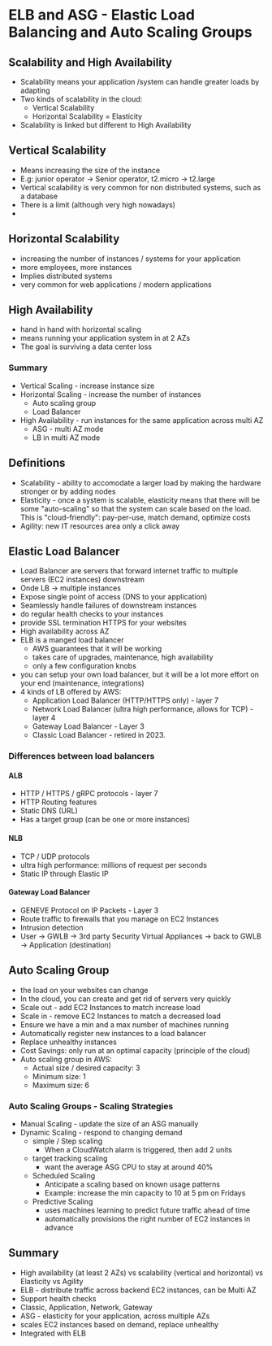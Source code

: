 # ELB and ASG - Elastic Load Balancing and Auto Scaling Groups

## Scalability and High Availability

- Scalability means your application /system can handle greater loads by adapting
- Two kinds of scalability in the cloud:
  - Vertical Scalability
  - Horizontal Scalability = Elasticity
- Scalability is linked but different to High Availability

## Vertical Scalability

- Means increasing the size of the instance
- E.g: junior operator -> Senior operator, t2.micro -> t2.large
- Vertical scalability is very common for non distributed systems, such as a database
- There is a limit (although very high nowadays)
-

## Horizontal Scalability

- increasing the number of instances / systems for your application
- more employees, more instances
- Implies distributed systems
- very common for web applications / modern applications

## High Availability

- hand in hand with horizontal scaling
- means running your application system in at 2 AZs
- The goal is surviving a data center loss

### Summary

- Vertical Scaling - increase instance size
- Horizontal Scaling - increase the number of instances
  - Auto scaling group
  - Load Balancer
- High Availability - run instances for the same application across multi AZ
  - ASG - multi AZ mode
  - LB in multi AZ mode

## Definitions

- Scalability - ability to accomodate a larger load by making the hardware stronger or by adding nodes
- Elasticity - once a system is scalable, elasticity means that there will be some "auto-scaling" so that the system can scale based on the load. This is "cloud-friendly": pay-per-use, match demand, optimize costs
- Agility: new IT resources area only a click away

## Elastic Load Balancer

- Load Balancer are servers that forward internet traffic to multiple servers (EC2 instances) downstream
- Onde LB -> multiple instances
- Expose single point of access (DNS to your application)
- Seamlessly handle failures of downstream instances
- do regular health checks to your instances
- provide SSL termination HTTPS for your websites
- High availability across AZ
- ELB is a manged load balancer
  - AWS guarantees that it will be working
  - takes care of upgrades, maintenance, high availability
  - only a few configuration knobs
- you can setup your own load balancer, but it will be a lot more effort on your end (maintenance, integrations)
- 4 kinds of LB offered by AWS:
  - Application Load Balancer (HTTP/HTTPS only) - layer 7
  - Network Load Balancer (ultra high performance, allows for TCP) - layer 4
  - Gateway Load Balancer - Layer 3
  - Classic Load Balancer - retired in 2023.

### Differences between load balancers

#### ALB

- HTTP / HTTPS / gRPC protocols - layer 7
- HTTP Routing features
- Static DNS (URL)
- Has a target group (can be one or more instances)

#### NLB

- TCP / UDP protocols
- ultra high performance: millions of request per seconds
- Static IP through Elastic IP

#### Gateway Load Balancer

- GENEVE Protocol on IP Packets - Layer 3
- Route traffic to firewalls that you manage on EC2 Instances
- Intrusion detection
- User -> GWLB -> 3rd party Security Virtual Appliances -> back to GWLB -> Application (destination)

## Auto Scaling Group

- the load on your websites can change
- In the cloud, you can create and get rid of servers very quickly
- Scale out - add EC2 Instances to match increase load
- Scale in - remove EC2 Instances to match a decreased load
- Ensure we have a min and a max number of machines running
- Automatically register new instances to a load balancer
- Replace unhealthy instances
- Cost Savings: only run at an optimal capacity (principle of the cloud)
- Auto scaling group in AWS:
  - Actual size / desired capacity: 3
  - Minimum size: 1
  - Maximum size: 6

### Auto Scaling Groups - Scaling Strategies

- Manual Scaling - update the size of an ASG manually
- Dynamic Scaling - respond to changing demand
  - simple / Step scaling
    - When a CloudWatch alarm is triggered, then add 2 units
  - target tracking scaling
    - want the average ASG CPU to stay at around 40%
  - Scheduled Scaling
    - Anticipate a scaling based on known usage patterns
    - Example: increase the min capacity to 10 at 5 pm on Fridays
  - Predictive Scaling
    - uses machines learning to predict future traffic ahead of time
    - automatically provisions the right number of EC2 instances in advance

## Summary

- High availability (at least 2 AZs) vs scalability (vertical and horizontal) vs Elasticity vs Agility
- ELB - distribute traffic across backend EC2 instances, can be Multi AZ
- Support health checks
- Classic, Application, Network, Gateway
- ASG - elasticity for your application, across multiple AZs
- scales EC2 instances based on demand, replace unhealthy
- Integrated with ELB
